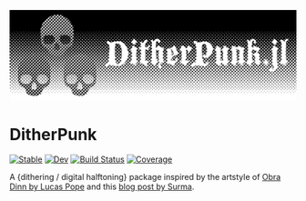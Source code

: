 ![](./docs/logo/DitheredPunk.png)
# DitherPunk

[![Stable](https://img.shields.io/badge/docs-stable-blue.svg)](https://adrhill.github.io/DitherPunk.jl/stable) 
[![Dev](https://img.shields.io/badge/docs-dev-blue.svg)](https://adrhill.github.io/DitherPunk.jl/dev)
[![Build Status](https://github.com/adrhill/DitherPunk.jl/workflows/CI/badge.svg)](https://github.com/adrhill/DitherPunk.jl/actions)
[![Coverage](https://codecov.io/gh/adrhill/DitherPunk.jl/branch/master/graph/badge.svg)](https://codecov.io/gh/adrhill/DitherPunk.jl)

A {dithering / digital halftoning} package inspired by the artstyle of [Obra Dinn by Lucas Pope](https://obradinn.com) and this [blog post by Surma](https://surma.dev/things/ditherpunk/).